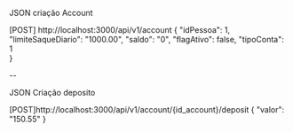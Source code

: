 JSON criação Account

[POST] http://localhost:3000/api/v1/account
{
    "idPessoa": 1,
    "limiteSaqueDiario": "1000.00",
    "saldo": "0",
    "flagAtivo": false,
    "tipoConta": 1    
}

-- 

JSON Criação deposito

[POST]http://localhost:3000/api/v1/account/{id_account}/deposit
{
    "valor": "150.55"
}